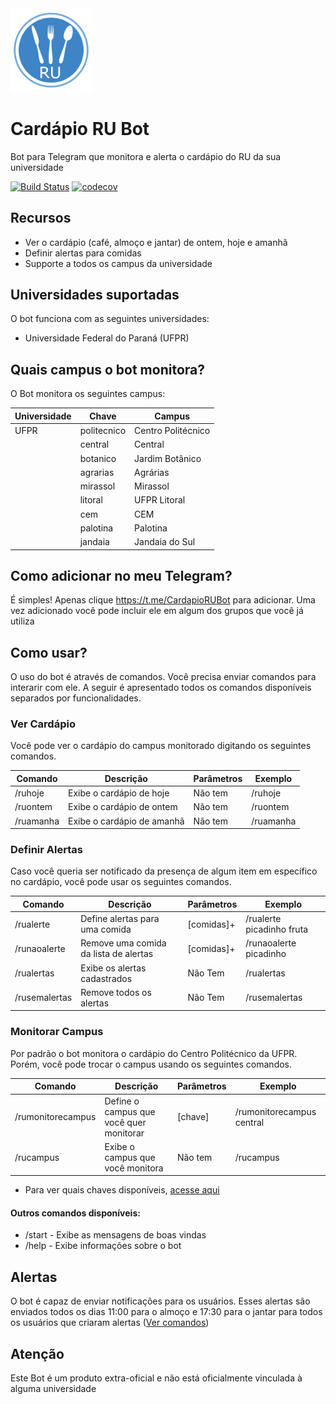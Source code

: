 
<img src="https://raw.githubusercontent.com/thiagodnf/cardapio-ru-bot/master/src/main/resources/images/logo.png" width="130px"/>


# Cardápio RU Bot

Bot para Telegram que monitora e alerta o cardápio do RU da sua universidade

[![Build Status](https://travis-ci.org/thiagodnf/cardapio-ru-bot.svg?branch=master)](https://travis-ci.org/thiagodnf/cardapio-ru-bot)
[![codecov](https://codecov.io/gh/thiagodnf/cardapio-ru-bot/branch/master/graph/badge.svg)](https://codecov.io/gh/thiagodnf/cardapio-ru-bot)

## Recursos

- Ver o cardápio (café, almoço e jantar) de ontem, hoje e amanhã
- Definir alertas para comidas
- Supporte a todos os campus da universidade

## Universidades suportadas

O bot funciona com as seguintes universidades:

 - Universidade Federal do Paraná (UFPR)

## Quais campus o bot monitora?

O Bot monitora os seguintes campus:

|Universidade | Chave               |     Campus          |
|-------------|---------------------|---------------------|
|   UFPR      | politecnico         | Centro Politécnico  |
|             | central             | Central             |
|             | botanico            | Jardim Botânico     |
|             | agrarias            | Agrárias            |
|             | mirassol            | Mirassol            |
|             | litoral             | UFPR Litoral        |
|             | cem                 | CEM                 |
|             | palotina            | Palotina            |
|             | jandaia             | Jandaia do Sul      |

## Como adicionar no meu Telegram?

É simples! Apenas clique https://t.me/CardapioRUBot para adicionar. Uma vez adicionado você pode incluir ele em algum dos grupos que você já utiliza

## Como usar?

O uso do bot é através de comandos. Você precisa enviar comandos para interarir com ele. A seguir é apresentado todos os comandos disponíveis separados por funcionalidades.

### Ver Cardápio

Você pode ver o cardápio do campus monitorado digitando os seguintes comandos.

| Comando   | Descrição                   | Parâmetros  | Exemplo    |
|-----------|-----------------------------|-------------|------------|
|/ruhoje    | Exibe o cardápio de hoje    | Não tem     | /ruhoje    |
|/ruontem   | Exibe o cardápio de ontem   | Não tem     | /ruontem   |
|/ruamanha  | Exibe o cardápio de amanhã  | Não tem     | /ruamanha  |

### Definir Alertas

Caso você queria ser notificado da presença de algum item em específico no cardápio, você pode usar os seguintes comandos.

| Comando       | Descrição                             | Parâmetros  | Exemplo                   |
|---------------|---------------------------------------|-------------|---------------------------|
|/rualerte      | Define alertas para uma comida        | [comidas]+  | /rualerte picadinho fruta |
|/runaoalerte   | Remove uma comida da lista de alertas | [comidas]+  | /runaoalerte picadinho    |
|/rualertas     | Exibe os alertas cadastrados          | Não Tem     | /rualertas                |
|/rusemalertas  | Remove todos os alertas               | Não Tem     | /rusemalertas             |

### Monitorar Campus

Por padrão o bot monitora o cardápio do Centro Politécnico da UFPR. Porém, você pode trocar o campus usando os seguintes comandos.

| Comando           | Descrição                               | Parâmetros  | Exemplo                   |
|-------------------|-----------------------------------------|-------------|---------------------------|
|/rumonitorecampus  | Define o campus que você quer monitorar | [chave]     | /rumonitorecampus central |
|/rucampus          | Exibe o campus que você monitora        | Não tem     | /rucampus                 |

* Para ver quais chaves disponíveis, [acesse aqui](#quais-campus-o-bot-monitora)

#### Outros comandos disponíveis:

- /start - Exibe as mensagens de boas vindas
- /help - Exibe informações sobre o bot

## Alertas

O bot é capaz de enviar notificações para os usuários. Esses alertas são enviados todos os dias 11:00 para o almoço e 17:30 para o jantar para todos os usuários que criaram alertas ([Ver comandos](#definir-alertas))

## Atenção

Este Bot é um produto extra-oficial e não está oficialmente vinculada à alguma universidade
